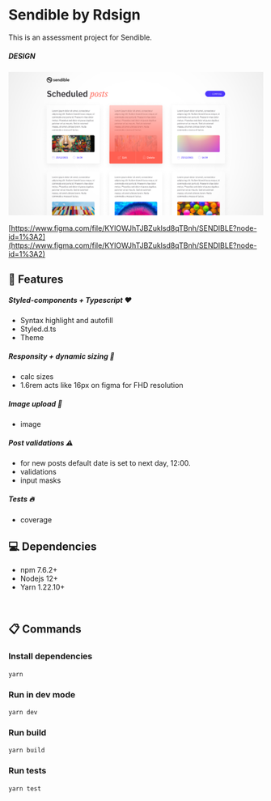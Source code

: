 # Sendible by Rdsign

This is an assessment project for Sendible.
<br>

##### DESIGN

[![image](public/prototype.png)](https://www.figma.com/file/KYlOWJhTJBZuklsd8qTBnh/SENDIBLE?node-id=1%3A2)
<br>

[https://www.figma.com/file/KYlOWJhTJBZuklsd8qTBnh/SENDIBLE?node-id=1%3A2](https://www.figma.com/file/KYlOWJhTJBZuklsd8qTBnh/SENDIBLE?node-id=1%3A2)
<br>

## :rocket: Features

##### Styled-components + Typescript :heart:

-   Syntax highlight and autofill
-   Styled.d.ts
-   Theme

##### Responsity + dynamic sizing :muscle:

-   calc sizes
-   1.6rem acts like 16px on figma for FHD resolution

##### Image upload :file_folder:

-   image

##### Post validations :warning:

-   for new posts default date is set to next day, 12:00.
-   validations
-   input masks

##### Tests :fire:

-   coverage

## :computer: Dependencies

-   npm 7.6.2+
-   Nodejs 12+
-   Yarn 1.22.10+

<br>

## :clipboard: Commands

### Install dependencies

```
yarn
```

### Run in dev mode

```
yarn dev
```

### Run build

```
yarn build
```

### Run tests

```
yarn test
```
